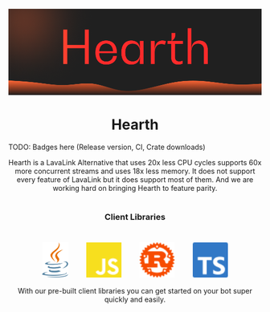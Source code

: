 
![alt text](assets/logo.png)
<h1 align="center">
    Hearth
</h1>
TODO: Badges here (Release version, CI, Crate downloads)
<p align="center">
Hearth is a LavaLink Alternative that uses 20x less CPU cycles supports 60x more concurrent streams and uses 18x less memory. It does not support every feature of LavaLink but it does support most of them. And we are working hard on bringing Hearth to feature parity.
</p>
<h3 style="display: flex;align-content: center;justify-content: center;">
    <div style="display: flex;flex-direction: column;">
        <p align="center">Client Libraries</p>
        <div align="center">
            <img style="margin-top: 1.5rem" height="70" src="assets/java.svg"/>
            <img style="margin-top: 1.5rem;margin-left: 2rem;" height="70" src="assets/javascript.svg"/>
            <img style="margin-top: 1.5rem;margin-left: 2rem;" height="70" src="assets/rust.svg"/>
            <img style="margin-top: 1.5rem;margin-left: 2rem;" height="70" src="assets/typescript.svg"/>
        </div>
        <p align="center" style="font-size: 14px;font-weight: normal;">
            With our pre-built client libraries you can get started on your bot super quickly and easily. 
        </p>
    </div>
</h3>